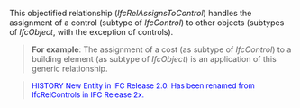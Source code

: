 This objectified relationship (_IfcRelAssignsToControl_) handles the assignment of a control (subtype of _IfcControl_) to other objects (subtypes of _IfcObject_, with the exception of controls).

> **For example**: The assignment of a cost (as subtype of _IfcControl_) to a building element (as subtype of _IfcObject_) is an application of this generic relationship.

> <font color="#0000FF" size="-1">HISTORY New Entity in IFC Release 2.0.
		  Has been renamed from IfcRelControls in IFC Release 2x.</font>
>